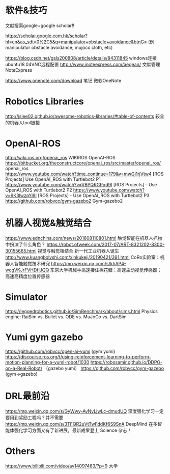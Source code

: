 # 软件&技巧

文献搜索google+google scholar!!

https://scholar.google.com.hk/scholar?hl=en&as_sdt=0%2C5&q=manipulator+obstacle+avoidance&btnG= (例manipulator obstacle avoidance; mujoco cloth, etc)

https://blog.csdn.net/gsls200808/article/details/84311845 windows连接ubuntu18.04VNC远程配置
http://www.inoteexpress.com/aegean/ 文献管理 NoteExpress 

https://www.onenote.com/download 笔记 微软OneNote

# Robotics Libraries
http://jslee02.github.io/awesome-robotics-libraries/#table-of-contents 较全的机器人tool链接

# OpenAI-ROS
http://wiki.ros.org/openai_ros  WIKIROS OpenAI-ROS
https://bitbucket.org/theconstructcore/openai_ros/src/master/openai_ros/ openai_ros   
https://www.youtube.com/watch?time_continue=179&v=mwGj1rjVtw4 [ROS Projects] Use OpenAI_ROS with Turtlebot2 P1
https://www.youtube.com/watch?v=VBPQRGPqd9I  [ROS Projects] - Use OpenAI_ROS with Turtlebot2 P2
https://www.youtube.com/watch?v=9K3lwzpYi9I  [ROS Projects] - Use OpenAI_ROS with Turtlebot2 P3
https://github.com/robvcc/gym-gazebo2  Gym-gazebo2

# 机器人视觉&触觉结合
https://www.ednchina.com/news/201608110801.html 触觉智能在机器人抓物中扮演了什么角色？ 
https://robot.ofweek.com/2017-07/ART-8321202-8300-30155665.html 视觉与触觉相结合 新一代工业机器人诞生
http://www.kuangbolvshi.com/xinkukeji/20190421/391.html CoRo实验室：机器人智能触觉技术研究
https://mp.weixin.qq.com/s/khAP4-wcgVKJrFVHDfIJQQ  东京大学机械手高速接住棉花糖；高速主动视觉传感器；高速高精度位置传感器

# Simulator 
https://leggedrobotics.github.io/SimBenchmark/about/sims.html  Physics engine: RaiSim vs. Bullet vs. ODE vs. MuJoCo vs. DartSim


# Yumi gym gazebo
https://github.com/robvcc/open-ai-yumi (gym yumi)
https://discourse.ros.org/t/using-reinforcement-learning-to-perform-motion-planning-for-a-yumi-robot/1030 
https://robosamir.github.io/DDPG-on-a-Real-Robot/ （gazebo yumi）
https://github.com/robvcc/gym-gazebo (gym->gazebo)
          

# DRL最前沿
https://mp.weixin.qq.com/s/GyWwy-AvNvLjwLc-dmudUQ 深度强化学习一定要用到奖励工程吗？并不需要
https://mp.weixin.qq.com/s/3TFQR2uVtTwFddKf6S9SnA DeepMind 在多智能体强化学习方面又有了新进展，最新成果登上 Science 杂志！


# Others
https://www.bilibili.com/video/av14097483/?p=9 大学
